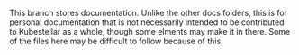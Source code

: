 This branch stores documentation.
Unlike the other docs folders, this is for personal documentation that is not necessarily intended to be contributed to Kubestellar as a whole, though some elments may make it in there.
Some of the files here may be difficult to follow because of this.